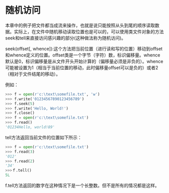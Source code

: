 # 随机访问
本章中的例子把文件都当成流来操作，也就是说只能按照从头到尾的顺序读取数据。实际上，在文件中随机移动读取位置也是可以的，可以使用类文件对象的方法seek和tell来直接访问感兴趣的部分(这种做法称为随机访问)。

seek(offset[, whence]):这个方法把当前位置（进行读和写的位置）移动到offset和whence定义的位置。offset类是一个字节（字符）数，标识偏移量。whence默认是0，标识偏移量是从文件开头开始计算的（偏移量必须是非负的）。whence可能被设置为1（相当于当前位置的移动，此时偏移量offset可以是负的）或者2（相对于文件结尾的移动）。

例如：
```Python
>>> f = open(r'c:\text\somefile.txt', 'w')
>>> f.write('01234567890123456789')
>>> f.seek(5)
>>> f.write('Hello, World!')
>>> f.close()
>>> f = open(r'c:\text\somefile.txt')
>>> f.read()
'01234Hello, world!89'
```
tell方法返回当前文件的位置如下所示：
```Python
>>> f = open(r'c:\text\somefile.txt')
>>> f.read(3)
'012'
>>> f.read(2)
'34'
>>>ｆ.tell()
5L
```
f.tell方法返回的数字在这种情况下是一个长整数。但不是所有的情况都是这样。

